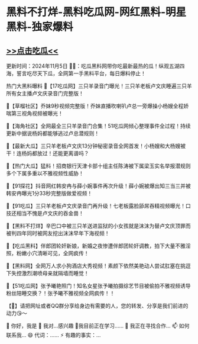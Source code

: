 黑料不打烊-黑料吃瓜网-网红黑料-明星黑料-独家爆料
==
[>>点击吃瓜<<](asiayiqu2.icu)
-
更新时间：2024年11月5日
🔞📢：吃瓜黑料网带你吃最新最热的瓜！纵观五湖四海，誓言吃尽天下瓜，全网第一手黑料平台，每日爆料停止！

热门大黑料曝料
📢【17吃瓜网】三只羊录音门曝光！三只羊老板卢文庆睡遍三只羊所有女主播卢文庆录音门完整版！

📢【草榴社区】乔妹9秒视频完整版！乔妹直播吹喇叭卢总一旁爆操小杨嫂全程娇喘第三视角视频被曝光！

📢【海角社区】全网最全三只羊录音门合集！51吃瓜网倾心整理事件全过程！持续更新中据说杨妈都能够逃过卢总潜规则！

📢【最新大瓜】三只羊老板卢文庆13分钟秘密录音全网首发！小杨嫂和大杨嫂被干！连杨妈都放过！还能更离谱吗？

📢【热门大瓜】猛料！招商银行天津卡部十组主任陈涛被下属梁玉实名举报潜规则多个下属多重以不雅视频性威胁！

📢【91探花】抖音网红韩安冉与薛小婉事件再次升级！薛小婉被爆出知三当三并被韩安冉曝光1分33秒完整版做爱视频！

📢【91吃瓜】三只羊老板卢文庆录音门再升级！七老板露脸舔屌吞精视频曝光！口技还相当不愧是卢文庆的吞金兽！

📢【黑料不打烊】辛巴口中被三只羊送进监狱的小女孩就是沫沫为替卢文庆顶罪而被判四年同时被网友挖出沫沫早年下海视频！

📢【吃瓜黑料】伴郎团轮奸新娘，新婚之夜惨遭伴郎团轮奸调教，拍下大量不雅淫照，粉嫩小穴清晰可见，全网疯传！

📢【黑料网】全网万人求小狗酒店大秀视频！素颜下依然美艳动人尝试肛塞在挑逗下失控激烈潮喷母亲就隔墙而睡觉！

📢【51吃瓜网】张予曦艳照门！知名女星张予曦拍摄综艺节目被偷拍不雅视频诱导粉丝陪睡交换？！张予曦不雅视频全网疯传！！

【🔞】请把网址或者QQ群分享给身边有需要的人，您的转发、分享是我们前进的动力😘～

👋 你好，我是
👀 我对...感兴趣
🌱我目前正在学习......
💞️ 我正在寻找合作...
📫 如何联系我...
😄 代词：......
⚡ 有趣的事实：...
